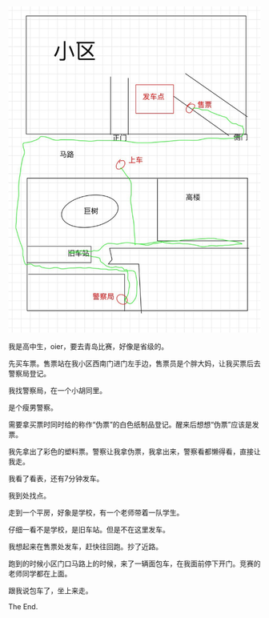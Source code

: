![map](./20220326_noip_1.jpg)

我是高中生，oier，要去青岛比赛，好像是省级的。

先买车票。售票站在我小区西南门进门左手边，售票员是个胖大妈，让我买票后去警察局登记。

我找警察局，在一个小胡同里。

是个瘦男警察。

需要拿买票时同时给的称作“伪票”的白色纸制品登记。醒来后想想“伪票”应该是发票。

我先拿出了彩色的塑料票。警察让我拿伪票，我拿出来，警察看都懒得看，直接让我走。

我看了看表，还有7分钟发车。

我到处找点。

走到一个平房，好象是学校，有一个老师带着一队学生。

仔细一看不是学校，是旧车站。但是不在这里发车。

我想起来在售票处发车，赶快往回跑。抄了近路。

跑到的时候小区门口马路上的时候，来了一辆面包车，在我面前停下开门。竞赛的老师同学都在上面。

跟我说包车了，坐上来走。

The End.
